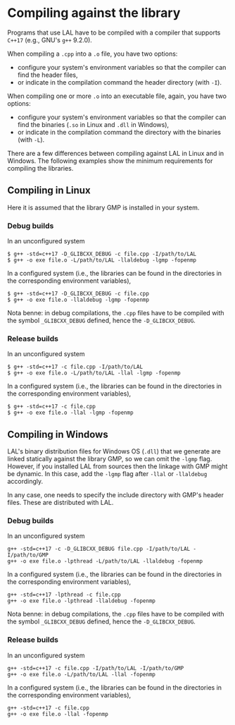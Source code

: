 # Compiling against the library

Programs that use LAL have to be compiled with a compiler that supports `C++17` (e.g., GNU's `g++` 9.2.0).

When compiling a `.cpp` into a `.o` file, you have two options:
- configure your system's environment variables so that the compiler can find the header files,
- or indicate in the compilation command the header directory (with `-I`).

When compiling one or more `.o` into an executable file, again, you have two options:
- configure your system's environment variables so that the compiler can find the binaries (`.so` in Linux and `.dll` in Windows),
- or indicate in the compilation command the directory with the binaries (with `-L`).

There are a few differences between compiling against LAL in Linux and in Windows. The following examples show the minimum requirements for compiling the libraries.

## Compiling in Linux

Here it is assumed that the library GMP is installed in your system.

### Debug builds

In an unconfigured system

	$ g++ -std=c++17 -D_GLIBCXX_DEBUG -c file.cpp -I/path/to/LAL
	$ g++ -o exe file.o -L/path/to/LAL -llaldebug -lgmp -fopenmp

In a configured system (i.e., the libraries can be found in the directories in the corresponding environment variables),

	$ g++ -std=c++17 -D_GLIBCXX_DEBUG -c file.cpp
	$ g++ -o exe file.o -llaldebug -lgmp -fopenmp

Nota benne: in debug compilations, the `.cpp` files have to be compiled with the symbol `_GLIBCXX_DEBUG` defined, hence the `-D_GLIBCXX_DEBUG`.

### Release builds

In an unconfigured system

	$ g++ -std=c++17 -c file.cpp -I/path/to/LAL
	$ g++ -o exe file.o -L/path/to/LAL -llal -lgmp -fopenmp

In a configured system (i.e., the libraries can be found in the directories in the corresponding environment variables),

	$ g++ -std=c++17 -c file.cpp
	$ g++ -o exe file.o -llal -lgmp -fopenmp

## Compiling in Windows

LAL's binary distribution files for Windows OS (`.dll`) that we generate are linked statically against the library GMP, so we can omit the `-lgmp` flag. However, if you installed LAL from sources then the linkage with GMP might be dynamic. In this case, add the `-lgmp` flag after `-llal` or `-llaldebug` accordingly.

In any case, one needs to specify the include directory with GMP's header files. These are distributed with LAL.

### Debug builds

In an unconfigured system

	g++ -std=c++17 -c -D_GLIBCXX_DEBUG file.cpp -I/path/to/LAL -I/path/to/GMP
	g++ -o exe file.o -lpthread -L/path/to/LAL -llaldebug -fopenmp

In a configured system (i.e., the libraries can be found in the directories in the corresponding environment variables),

	g++ -std=c++17 -lpthread -c file.cpp
	g++ -o exe file.o -lpthread -llaldebug -fopenmp

Nota benne: in debug compilations, the `.cpp` files have to be compiled with the symbol `_GLIBCXX_DEBUG` defined, hence the `-D_GLIBCXX_DEBUG`.

### Release builds

In an unconfigured system

	g++ -std=c++17 -c file.cpp -I/path/to/LAL -I/path/to/GMP
	g++ -o exe file.o -L/path/to/LAL -llal -fopenmp

In a configured system (i.e., the libraries can be found in the directories in the corresponding environment variables),

	g++ -std=c++17 -c file.cpp
	g++ -o exe file.o -llal -fopenmp
